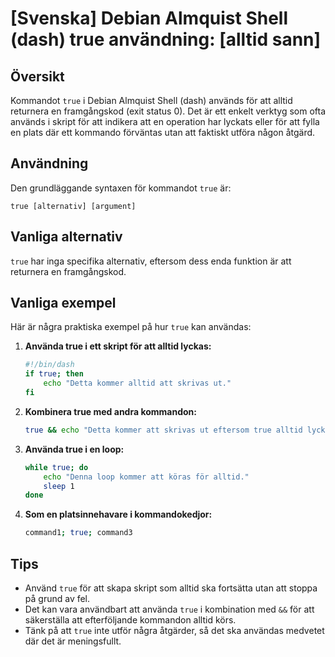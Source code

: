 # [Svenska] Debian Almquist Shell (dash) true användning: [alltid sann]

## Översikt
Kommandot `true` i Debian Almquist Shell (dash) används för att alltid returnera en framgångskod (exit status 0). Det är ett enkelt verktyg som ofta används i skript för att indikera att en operation har lyckats eller för att fylla en plats där ett kommando förväntas utan att faktiskt utföra någon åtgärd.

## Användning
Den grundläggande syntaxen för kommandot `true` är:

```
true [alternativ] [argument]
```

## Vanliga alternativ
`true` har inga specifika alternativ, eftersom dess enda funktion är att returnera en framgångskod. 

## Vanliga exempel
Här är några praktiska exempel på hur `true` kan användas:

1. **Använda true i ett skript för att alltid lyckas:**
   ```sh
   #!/bin/dash
   if true; then
       echo "Detta kommer alltid att skrivas ut."
   fi
   ```

2. **Kombinera true med andra kommandon:**
   ```sh
   true && echo "Detta kommer att skrivas ut eftersom true alltid lyckas."
   ```

3. **Använda true i en loop:**
   ```sh
   while true; do
       echo "Denna loop kommer att köras för alltid."
       sleep 1
   done
   ```

4. **Som en platsinnehavare i kommandokedjor:**
   ```sh
   command1; true; command3
   ```

## Tips
- Använd `true` för att skapa skript som alltid ska fortsätta utan att stoppa på grund av fel.
- Det kan vara användbart att använda `true` i kombination med `&&` för att säkerställa att efterföljande kommandon alltid körs.
- Tänk på att `true` inte utför några åtgärder, så det ska användas medvetet där det är meningsfullt.